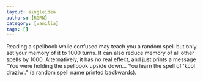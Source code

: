 ```yaml
---
layout: singleidea
authors: [RGRN]
category: [vanilla]
tags: []
---
```

Reading a spellbook while confused may teach you a random spell but only set your memory of it to 1000 turns. It can also reduce memory of all other spells by 1000. Alternatively, it has no real effect, and just prints a message "You were holding the spellbook upside down... You learn the spell of 'kcol draziw'." (a random spell name printed backwards).
